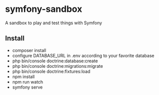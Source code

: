 # symfony-sandbox

A sandbox to play and test things with Symfony

## Install
- composer install
- configure DATABASE_URL in .env according to your favorite database
- php bin/console doctrine:database:create
- php bin/console doctrine:migrations:migrate
- php bin/console doctrine:fixtures:load
- npm install
- npm run watch
- symfony serve
